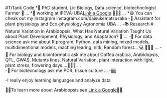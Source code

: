 #TiTank Code
*🔭 PhD student, Lic Biology, Data science, biotechnologist  Farmer 👺 ...
*🌱 working at IFEVA-UBA[Link a Google](http://www.ifeva.edu.ar/) 🌲🌲🌲 ...
*😄 You can cheak out my Instagram instagram.com/daisukematsusaka 
-🏫 Assistant for plant physiology and Eco-physiology Agronomia UBA ...
-📚 Research # Natural Variation in Arabidopsis, What Has Natural Variation Taught Us about Plant Development, Physiology, and Adaptation? 📑 ...
-💬 For data science ask me about R program, Python, data mining, mixed models, multidimentional models, maching learing, nltk, Random forest... 💻 🦈🦈🦈 ...
-💬 For biology and bioinformatic ask me about  Coffea arabica, Arabidopsis, QTL, GWAS, Mutants lines, Natural Variation, plant interaction with light, plant stress, flowering days....🦈🦈🦈 ...   
-💬 For biotecnology ask me PCR, tissue culture ...
-jjjjj

-I really enjoy learning languages and analyze data 


👋👋To learn more about Arabidopsis see [Link a Google](https://www.arabidopsis.org/index.jsp)👋👋
<!--
**danielmatsusaka/danielmatsusaka** is a ✨ _special_ ✨ repository because its `README.md` (this file) appears on your GitHub profile.

Here are some ideas to get you started:

- 🔭 xxxxxI’m  workicurrentlyng on ...
- 🌱 I’m currently learning ...
- 👯 I’m looking to collaborate on ...
- 🤔 I’m looking for help with ...
- 💬 Ask me about ...
- 📫 How to reach me: ...
- 😄 Pronouns: ...
- ⚡ Fun fact: ...
-->
